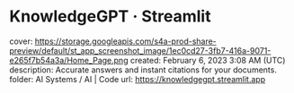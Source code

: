 # KnowledgeGPT · Streamlit

cover: https://storage.googleapis.com/s4a-prod-share-preview/default/st_app_screenshot_image/1ec0cd27-3fb7-416a-9071-e265f7b54a3a/Home_Page.png
created: February 6, 2023 3:08 AM (UTC)
description: Accurate answers and instant citations for your documents.
folder: AI Systems / AI | Code
url: https://knowledgegpt.streamlit.app